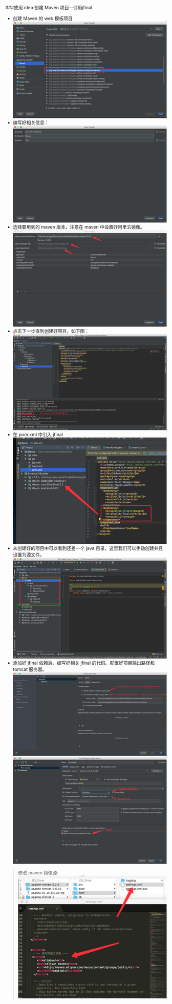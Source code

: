
###使用 idea 创建 Maven 项目--引用jfinal

- 创建 Maven 的 web 模板项目
![](assets/1.png)
- 编写好相关信息：
![](assets/2.png)
- 选择要用到的 maven 版本，注意在 maven 中设置好阿里云镜像。
![](assets/3.png)
- 点击下一步直到创建好项目，如下图：
![](assets/4.png)
- 在 pom.xml 中引入 jfinal
![](assets/5.png)
- 从创建好的项目中可以看到还差一个 java 目录，这里我们可以手动创建并且设置为源文件。
![](assets/8.png)
- 添加好 jfinal 依赖后，编写好相关 jfinal 的代码。配置好项目输出路径和 tomcat 服务器。
![](assets/6.png)
![](assets/7.png)

>修改 maven 镜像源:
>![](assets/9.png)

